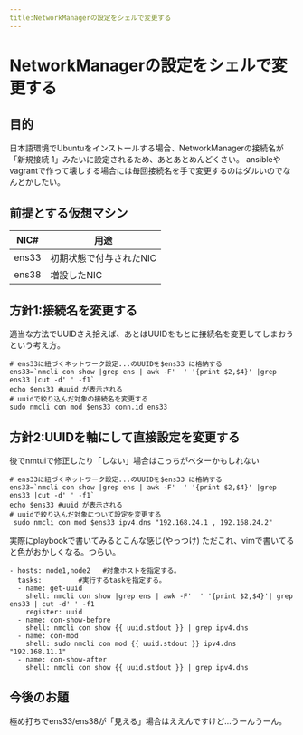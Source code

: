 ```yaml
---
title:NetworkManagerの設定をシェルで変更する
---
```


# NetworkManagerの設定をシェルで変更する

## 目的

日本語環境でUbuntuをインストールする場合、NetworkManagerの接続名が「新規接続 1」みたいに設定されるため、あとあとめんどくさい。
ansibleやvagrantで作って壊しする場合には毎回接続名を手で変更するのはダルいのでなんとかしたい。

## 前提とする仮想マシン

| NIC# | 用途|
|--| -- |
| ens33 | 初期状態で付与されたNIC|
| ens38 | 増設したNIC|

## 方針1:接続名を変更する

適当な方法でUUIDさえ拾えば、あとはUUIDをもとに接続名を変更してしまおうという考え方。

```
# ens33に紐づくネットワーク設定...のUUIDを$ens33 に格納する
ens33=`nmcli con show |grep ens | awk -F'  ' '{print $2,$4}' |grep ens33 |cut -d' ' -f1`
echo $ens33 #uuid が表示される
# uuidで絞り込んだ対象の接続名を変更する
sudo nmcli con mod $ens33 conn.id ens33
```

## 方針2:UUIDを軸にして直接設定を変更する

後でnmtuiで修正したり「しない」場合はこっちがベターかもしれない

```
# ens33に紐づくネットワーク設定...のUUIDを$ens33 に格納する
ens33=`nmcli con show |grep ens | awk -F'  ' '{print $2,$4}' |grep ens33 |cut -d' ' -f1`
echo $ens33 #uuid が表示される
# uuidで絞り込んだ対象について設定を変更する
 sudo nmcli con mod $ens33 ipv4.dns "192.168.24.1 , 192.168.24.2"
```

実際にplaybookで書いてみるとこんな感じ(やっつけ)
ただこれ、vimで書いてると色がおかしくなる。つらい。

```
- hosts: node1,node2   #対象ホストを指定する。
  tasks:         #実行するtaskを指定する。
  - name: get-uuid
    shell: nmcli con show |grep ens | awk -F'  ' '{print $2,$4}'| grep ens33 | cut -d' ' -f1
    register: uuid
  - name: con-show-before
    shell: nmcli con show {{ uuid.stdout }} | grep ipv4.dns
  - name: con-mod
    shell: sudo nmcli con mod {{ uuid.stdout }} ipv4.dns "192.168.11.1"
  - name: con-show-after
    shell: nmcli con show {{ uuid.stdout }} | grep ipv4.dns
```

## 今後のお題

極め打ちでens33/ens38が「見える」場合はええんですけど...うーんうーん。
